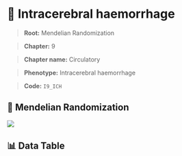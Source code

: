 # 🧪 Intracerebral haemorrhage

> **Root:** Mendelian Randomization

> **Chapter:** 9  

> **Chapter name:** Circulatory

> **Phenotype:** Intracerebral haemorrhage  

> **Code:** `I9_ICH`

## 🧬 Mendelian Randomization  

<img src="/MR/Figures/Forward/I9_ICH.png"/>

## 📊 Data Table

<CsvTableMRF src="/MR_Data/Forward/I9_ICH.csv"/>
